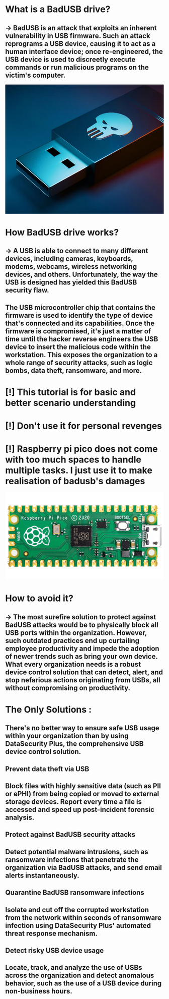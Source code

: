 #  What is a BadUSB drive?
## -> BadUSB is an attack that exploits an inherent vulnerability in USB firmware. Such an attack reprograms a USB device, causing it to act as a human interface device; once re-engineered, the USB device is used to discreetly execute commands or run malicious programs on the victim's computer.

![](bad-usb.jpg)

#  How BadUSB drive works?
## -> A USB is able to connect to many different devices, including cameras, keyboards, modems, webcams, wireless networking devices, and others. Unfortunately, the way the USB is designed has yielded this BadUSB security flaw.

## The USB microcontroller chip that contains the firmware is used to identify the type of device that's connected and its capabilities. Once the firmware is compromised, it's just a matter of time until the hacker reverse engineers the USB device to insert the malicious code within the workstation. This exposes the organization to a whole range of security attacks, such as logic bombs, data theft, ransomware, and more.

# [!] This tutorial is for basic and better scenario understanding
# [!] Don't use it for personal revenges
# [!] Raspberry pi pico does not come with too much spaces to handle multiple tasks. I just use it to make realisation of badusb's damages

![](rasp-pi_pico.jpg)

#  How to avoid it?
## -> The most surefire solution to protect against BadUSB attacks would be to physically block all USB ports within the organization. However, such outdated practices end up curtailing employee productivity and impede the adoption of newer trends such as bring your own device. What every organization needs is a robust device control solution that can detect, alert, and stop nefarious actions originating from USBs, all without compromising on productivity. 


# The Only Solutions :

## There's no better way to ensure safe USB usage within your organization than by using DataSecurity Plus, the comprehensive USB device control solution.

## Prevent data theft via USB

## Block files with highly sensitive data (such as PII or ePHI) from being copied or moved to external storage devices. Report every time a file is accessed and speed up post-incident forensic analysis.

## Protect against BadUSB security attacks

## Detect potential malware intrusions, such as ransomware infections that penetrate the organization via BadUSB attacks, and send email alerts instantaneously.

## Quarantine BadUSB ransomware infections

## Isolate and cut off the corrupted workstation from the network within seconds of ransomware infection using DataSecurity Plus' automated threat response mechanism.

## Detect risky USB device usage

## Locate, track, and analyze the use of USBs across the organization and detect anomalous behavior, such as the use of a USB device during non-business hours.

